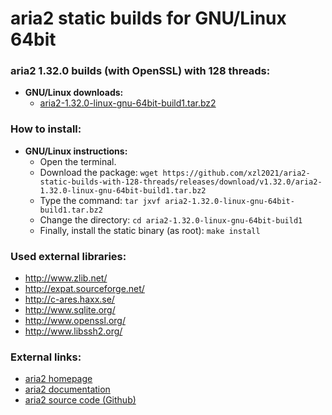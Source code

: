 aria2 static builds for GNU/Linux 64bit
===========================================

### aria2 1.32.0 builds (with OpenSSL) with 128 threads:

  * **GNU/Linux downloads:**
    * [aria2-1.32.0-linux-gnu-64bit-build1.tar.bz2](https://github.com/xzl2021/aria2-static-builds-with-128-threads/releases/download/v1.32.0/aria2-1.32.0-linux-gnu-64bit-build1.tar.bz2)

### How to install:

  * **GNU/Linux instructions:**
    * Open the terminal.
    * Download the package: `wget https://github.com/xzl2021/aria2-static-builds-with-128-threads/releases/download/v1.32.0/aria2-1.32.0-linux-gnu-64bit-build1.tar.bz2`
    * Type the command: `tar jxvf aria2-1.32.0-linux-gnu-64bit-build1.tar.bz2`
    * Change the directory: `cd aria2-1.32.0-linux-gnu-64bit-build1`
    * Finally, install the static binary (as root): `make install`
    
### Used external libraries:

  * http://www.zlib.net/
  * http://expat.sourceforge.net/
  * http://c-ares.haxx.se/
  * http://www.sqlite.org/
  * http://www.openssl.org/
  * http://www.libssh2.org/

### External links:

  * [aria2 homepage](https://aria2.github.io/)
  * [aria2 documentation](https://aria2.github.io/manual/en/html/)
  * [aria2 source code (Github)](https://github.com/aria2/aria2)
